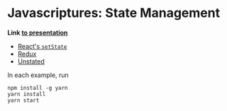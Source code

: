 # Javascriptures: State Management

**Link [to presentation](https://docs.google.com/presentation/d/114h8BlxlwXYNTjwvykRQTQjMt6J9cVuNazCL_SjULOA/edit#slide=id.g365cc08065_0_5)**

* [React's `setState`](1-basic)
* [Redux](2-redux)
* [Unstated](3-unstated)

In each example, run

```
npm install -g yarn
yarn install
yarn start
```
